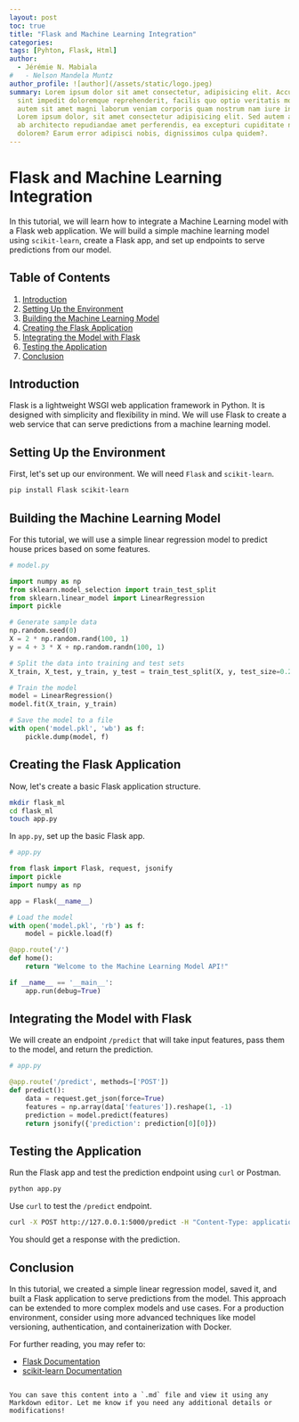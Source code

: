 ```yaml
---
layout: post
toc: true
title: "Flask and Machine Learning Integration"
categories: 
tags: [Pyhton, Flask, Html]
author:
  - Jérémie N. Mabiala
#   - Nelson Mandela Muntz
author_profile: ![author](/assets/static/logo.jpeg)
summary: Lorem ipsum dolor sit amet consectetur, adipisicing elit. Accusamus 
  sint impedit doloremque reprehenderit, facilis quo optio veritatis molestias 
  autem sit amet magni laborum veniam corporis quam nostrum nam iure incidunt.
  Lorem ipsum dolor, sit amet consectetur adipisicing elit. Sed autem atque fuga quam 
  ab architecto repudiandae amet perferendis, ea excepturi cupiditate nisi
  dolorem? Earum error adipisci nobis, dignissimos culpa quidem?.
---
```

# Flask and Machine Learning Integration

In this tutorial, we will learn how to integrate a Machine Learning model with a Flask web application. We will build a simple machine learning model using `scikit-learn`, create a Flask app, and set up endpoints to serve predictions from our model.

## Table of Contents
1. [Introduction](#introduction)
2. [Setting Up the Environment](#setting-up-the-environment)
3. [Building the Machine Learning Model](#building-the-machine-learning-model)
4. [Creating the Flask Application](#creating-the-flask-application)
5. [Integrating the Model with Flask](#integrating-the-model-with-flask)
6. [Testing the Application](#testing-the-application)
7. [Conclusion](#conclusion)

## Introduction

Flask is a lightweight WSGI web application framework in Python. It is designed with simplicity and flexibility in mind. We will use Flask to create a web service that can serve predictions from a machine learning model.

## Setting Up the Environment

First, let's set up our environment. We will need `Flask` and `scikit-learn`.

```bash
pip install Flask scikit-learn
```

## Building the Machine Learning Model

For this tutorial, we will use a simple linear regression model to predict house prices based on some features.

```python
# model.py

import numpy as np
from sklearn.model_selection import train_test_split
from sklearn.linear_model import LinearRegression
import pickle

# Generate sample data
np.random.seed(0)
X = 2 * np.random.rand(100, 1)
y = 4 + 3 * X + np.random.randn(100, 1)

# Split the data into training and test sets
X_train, X_test, y_train, y_test = train_test_split(X, y, test_size=0.2, random_state=42)

# Train the model
model = LinearRegression()
model.fit(X_train, y_train)

# Save the model to a file
with open('model.pkl', 'wb') as f:
    pickle.dump(model, f)
```

## Creating the Flask Application

Now, let's create a basic Flask application structure.

```bash
mkdir flask_ml
cd flask_ml
touch app.py
```

In `app.py`, set up the basic Flask app.

```python
# app.py

from flask import Flask, request, jsonify
import pickle
import numpy as np

app = Flask(__name__)

# Load the model
with open('model.pkl', 'rb') as f:
    model = pickle.load(f)

@app.route('/')
def home():
    return "Welcome to the Machine Learning Model API!"

if __name__ == '__main__':
    app.run(debug=True)
```

## Integrating the Model with Flask

We will create an endpoint `/predict` that will take input features, pass them to the model, and return the prediction.

```python
# app.py

@app.route('/predict', methods=['POST'])
def predict():
    data = request.get_json(force=True)
    features = np.array(data['features']).reshape(1, -1)
    prediction = model.predict(features)
    return jsonify({'prediction': prediction[0][0]})
```

## Testing the Application

Run the Flask app and test the prediction endpoint using `curl` or Postman.

```bash
python app.py
```

Use `curl` to test the `/predict` endpoint.

```bash
curl -X POST http://127.0.0.1:5000/predict -H "Content-Type: application/json" -d '{"features": [1.5]}'
```

You should get a response with the prediction.

## Conclusion

In this tutorial, we created a simple linear regression model, saved it, and built a Flask application to serve predictions from the model. This approach can be extended to more complex models and use cases. For a production environment, consider using more advanced techniques like model versioning, authentication, and containerization with Docker.

For further reading, you may refer to:
- [Flask Documentation](https://flask.palletsprojects.com/)
- [scikit-learn Documentation](https://scikit-learn.org/stable/documentation.html)

```

You can save this content into a `.md` file and view it using any Markdown editor. Let me know if you need any additional details or modifications!